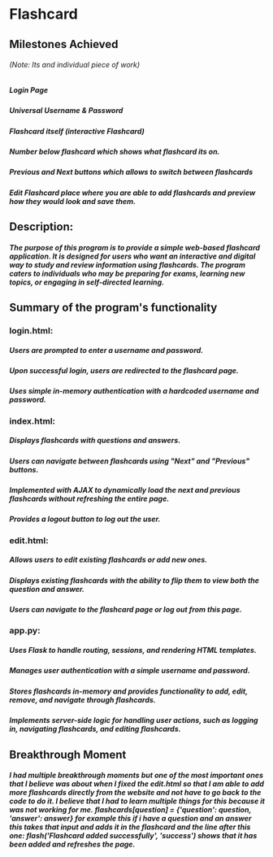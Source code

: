 # Flashcard
## Milestones Achieved 
###### *(Note: Its and individual piece of work)*
##### Login Page
##### Universal Username & Password
##### Flashcard itself (interactive Flashcard)
##### Number below flashcard which shows what flashcard its on.
##### Previous and Next buttons which allows to switch between flashcards
##### Edit Flashcard place where you are able to add flashcards and preview how they would look and save them. 

## Description: 
##### The purpose of this program is to provide a simple web-based flashcard application. It is designed for users who want an interactive and digital way to study and review information using flashcards. The program caters to individuals who may be preparing for exams, learning new topics, or engaging in self-directed learning.



## Summary of the program's functionality
### login.html: 
##### Users are prompted to enter a username and password.
##### Upon successful login, users are redirected to the flashcard page.
##### Uses simple in-memory authentication with a hardcoded username and password.

### index.html:
##### Displays flashcards with questions and answers.
##### Users can navigate between flashcards using "Next" and "Previous" buttons.
##### Implemented with AJAX to dynamically load the next and previous flashcards without refreshing the entire page.
##### Provides a logout button to log out the user.

### edit.html:
##### Allows users to edit existing flashcards or add new ones.
##### Displays existing flashcards with the ability to flip them to view both the question and answer.
##### Users can navigate to the flashcard page or log out from this page.

### app.py:
##### Uses Flask to handle routing, sessions, and rendering HTML templates.
##### Manages user authentication with a simple username and password.
##### Stores flashcards in-memory and provides functionality to add, edit, remove, and navigate through flashcards.
##### Implements server-side logic for handling user actions, such as logging in, navigating flashcards, and editing flashcards.

## Breakthrough Moment
##### I had multiple breakthrough moments but one of the most important ones that I believe was about when I fixed the edit.html so that I am able to add more flashcards directly from the website and not have to go back to the code to do it. I believe that I had to learn multiple things for this because it was not working for me. flashcards[question] = {'question': question, 'answer': answer} for example this if i have a question and an answer this takes that input and adds it in the flashcard and the line after this one: flash('Flashcard added successfully', 'success') shows that it has been added and refreshes the page. 


